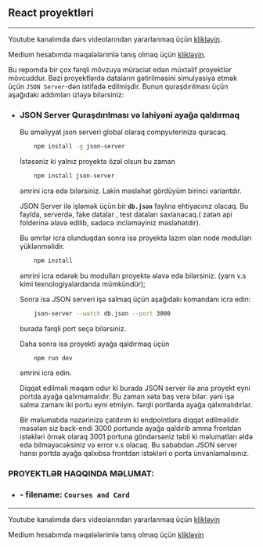 ## React proyektləri

---

Youtube kanalımda dərs videolarından yararlanmaq üçün [klikləyin](https://www.youtube.com/@rasul_jangirli).

Medium hesabımda məqalələrimlə tanış olmaq üçün [klikləyin](https://medium.com/@rasuljangirli).

Bu repomda bir çox fərqli mövzuya müraciət edən müxtəlif proyektlər mövcuddur. Bəzi proyektlərdə dataların gətirilməsini simulyasiya etmək üçün `JSON Server`-dən istifadə edilmişdir. Bunun quraşdırılması üçün aşağıdakı addımları izləyə bilərsiniz:

- ### JSON Server Quraşdırılması və lahiyəni ayağa qaldırmaq

  Bu əməliyyat json serveri global olaraq compyuterinizə quracaq.

  ```bash
      npm install -g json-server
  ```

  İstəsəniz ki yalnız proyektə özəl olsun bu zaman

  ```bash
      npm install json-server
  ```

  əmrini icra edə bilərsiniz. Lakin məsləhət gördüyüm birinci variantdır.

  JSON Server ilə işləmək üçün bir **`db.json`** faylına ehtiyacınız olacaq. Bu faylda, serverdə, fake datalar , test dataları saxlanacaq.( zatən api folderinə əlavə edilib, sadəcə incləməyiniz məsləhətdir).

  Bu əmrlər icra olunduqdan sonra isə proyektə lazım olan node modulları yüklənməlidir.

  ```bash
      npm install
  ```

  əmrini icra edərək bu modulları proyektə əlavə edə bilərsiniz. (yarn v.s kimi texnologiyalardanda mümkündür);

  Sonra isə JSON serveri işə salmaq üçün aşağıdakı komandanı icra edin:

  ```bash
      json-server --watch db.json --port 3000
  ```

  burada fərqli port seçə bilərsiniz.

  Daha sonra isə proyekti ayağa qaldırmaq üçün

  ```bash
      npm run dev
  ```

  əmrini icra edin.

  Diqqət edilməli məqam odur ki burada JSON server ilə ana proyekt eyni portda ayağa qalxmamalıdır. Bu zaman xəta baş verə bilər. yəni işə salma zamanı iki portu eyni etmiyin. fərqli portlarda ayağa qalxmalıdırlar.

  Bir məlumatıda nəzərinizə çatdırım ki endpointlərə diqqət edilməlidir. məsələn siz back-endi 3000 portunda ayağa qaldırıb amma frontdan istəkləri örnək olaraq 3001 portuna göndərsəniz təbii ki məlumatları əldə edə bilməyəcəksiniz və error v.s olacaq. Bu səbəbdən JSON server hansı portda ayağa qalxıbsa frontdan istəkləri o porta ünvanlamalısınız.

### PROYEKTLƏR HAQQINDA MƏLUMAT:

- ### - filename: `Courses and Card`

---

Youtube kanalımda dərs videolarından yararlanmaq üçün [klikləyin](https://www.youtube.com/@rasul_jangirli)

Medium hesabımda məqalələrimlə tanış olmaq üçün [klikləyin](https://medium.com/@rasuljangirli)
